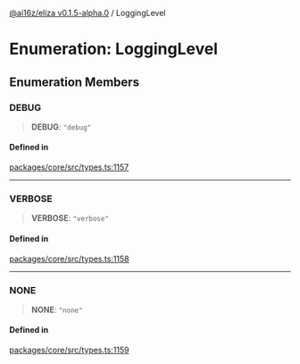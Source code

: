 [@ai16z/eliza v0.1.5-alpha.0](../index.md) / LoggingLevel

# Enumeration: LoggingLevel

## Enumeration Members

### DEBUG

> **DEBUG**: `"debug"`

#### Defined in

[packages/core/src/types.ts:1157](https://github.com/xwxtwd/eliza/blob/main/packages/core/src/types.ts#L1157)

***

### VERBOSE

> **VERBOSE**: `"verbose"`

#### Defined in

[packages/core/src/types.ts:1158](https://github.com/xwxtwd/eliza/blob/main/packages/core/src/types.ts#L1158)

***

### NONE

> **NONE**: `"none"`

#### Defined in

[packages/core/src/types.ts:1159](https://github.com/xwxtwd/eliza/blob/main/packages/core/src/types.ts#L1159)
